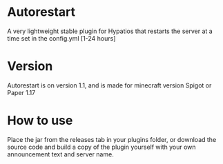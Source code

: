 # Autorestart
A very lightweight stable plugin for Hypatios that restarts the server at a time set in the config.yml [1-24 hours]

# Version
Autorestart is on version 1.1, and is made for minecraft version Spigot or Paper 1.17

# How to use
Place the jar from the releases tab in your plugins folder, or download the source code and build a copy of the plugin yourself with your own announcement text and server name.
